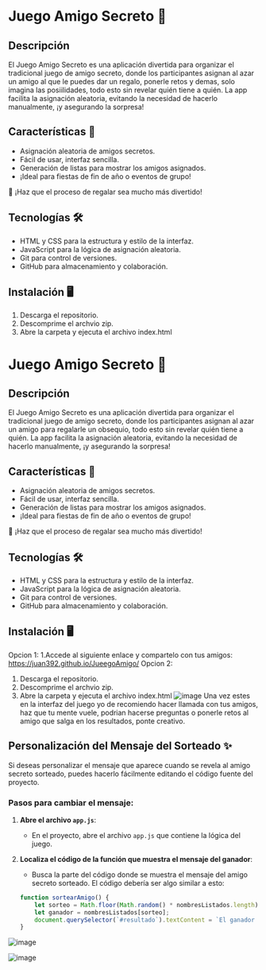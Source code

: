 # Juego Amigo Secreto 🎉

## Descripción

El Juego Amigo Secreto es una aplicación divertida para organizar el tradicional juego de amigo secreto, donde los participantes asignan al azar un amigo al que le puedes dar un regalo, ponerle retos y demas, solo imagina las posiilidades, todo esto sin revelar quién tiene a quién. La app facilita la asignación aleatoria, evitando la necesidad de hacerlo manualmente, ¡y asegurando la sorpresa!

## Características 🚀

- Asignación aleatoria de amigos secretos.
- Fácil de usar, interfaz sencilla.
- Generación de listas para mostrar los amigos asignados.
- ¡Ideal para fiestas de fin de año o eventos de grupo!

🎁 ¡Haz que el proceso de regalar sea mucho más divertido!

## Tecnologías 🛠️

- HTML y CSS para la estructura y estilo de la interfaz.
- JavaScript para la lógica de asignación aleatoria.
- Git para control de versiones.
- GitHub para almacenamiento y colaboración.

## Instalación 🖥️

1. Descarga el repositorio.
2. Descomprime el archvio zip.
3. Abre la carpeta y ejecuta el archivo index.html
# Juego Amigo Secreto 🎉

## Descripción

El Juego Amigo Secreto es una aplicación divertida para organizar el tradicional juego de amigo secreto, donde los participantes asignan al azar un amigo para regalarle un obsequio, todo esto sin revelar quién tiene a quién. La app facilita la asignación aleatoria, evitando la necesidad de hacerlo manualmente, ¡y asegurando la sorpresa!

## Características 🚀

- Asignación aleatoria de amigos secretos.
- Fácil de usar, interfaz sencilla.
- Generación de listas para mostrar los amigos asignados.
- ¡Ideal para fiestas de fin de año o eventos de grupo!

🎁 ¡Haz que el proceso de regalar sea mucho más divertido!

## Tecnologías 🛠️

- HTML y CSS para la estructura y estilo de la interfaz.
- JavaScript para la lógica de asignación aleatoria.
- Git para control de versiones.
- GitHub para almacenamiento y colaboración.

## Instalación 🖥️
Opcion 1:
1.Accede al siguiente enlace y compartelo con tus amigos: https://juan392.github.io/JueegoAmigo/
Opcion 2:
1. Descarga el repositorio.
2. Descomprime el archvio zip.
3. Abre la carpeta y ejecuta el archivo index.html
![image](https://github.com/user-attachments/assets/1c0f151b-28d5-4d7f-a57f-7ed3270258a9)
Una vez estes en la interfaz del juego yo de recomiendo hacer llamada con tus amigos, haz que tu mente vuele, podrian hacerse preguntas o ponerle retos al amigo que salga en los resultados, ponte creativo.

## Personalización del Mensaje del Sorteado ✨

Si deseas personalizar el mensaje que aparece cuando se revela al amigo secreto sorteado, puedes hacerlo fácilmente editando el código fuente del proyecto.

### Pasos para cambiar el mensaje:

1. **Abre el archivo `app.js`**:
   - En el proyecto, abre el archivo `app.js` que contiene la lógica del juego.
   
2. **Localiza el código de la función que muestra el mensaje del ganador**:
   - Busca la parte del código donde se muestra el mensaje del amigo secreto sorteado. El código debería ser algo similar a esto:

   ```javascript
   function sortearAmigo() {
       let sorteo = Math.floor(Math.random() * nombresListados.length);
       let ganador = nombresListados[sorteo];
       document.querySelector(`#resultado`).textContent = `El ganador es: ${ganador}`;
   }

![image](https://github.com/user-attachments/assets/c792de10-62e6-43fd-ac67-363eb0670389)

![image](https://github.com/user-attachments/assets/e3a0b019-6c49-43a2-b8f7-c9ed87d6816c)

